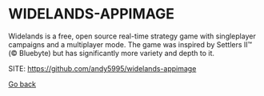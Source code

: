 # WIDELANDS-APPIMAGE
 
 Widelands is a free, open source real-time strategy game with singleplayer
 campaigns and a multiplayer mode. The game was inspired by Settlers II™ (©
 Bluebyte) but has significantly more variety and depth to it.
 
 SITE: https://github.com/andy5995/widelands-appimage

 [Go back](https://portable-linux-apps.github.io/apps.html)
